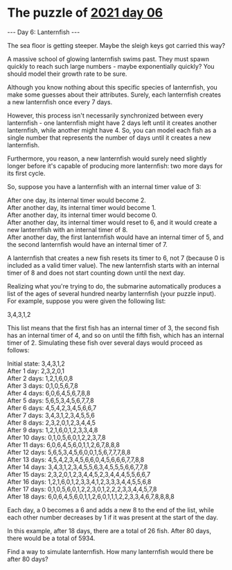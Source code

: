 # The puzzle of [2021 day 06](https://adventofcode.com/2021/day/6)

--- Day 6: Lanternfish ---

The sea floor is getting steeper. Maybe the sleigh keys got carried this way?

A massive school of glowing lanternfish swims past. They must spawn quickly to reach such large numbers - maybe exponentially quickly? You should model their growth rate to be sure.

Although you know nothing about this specific species of lanternfish, you make some guesses about their attributes. Surely, each lanternfish creates a new lanternfish once every 7 days.

However, this process isn't necessarily synchronized between every lanternfish - one lanternfish might have 2 days left until it creates another lanternfish, while another might have 4. So, you can model each fish as a single number that represents the number of days until it creates a new lanternfish.

Furthermore, you reason, a new lanternfish would surely need slightly longer before it's capable of producing more lanternfish: two more days for its first cycle.

So, suppose you have a lanternfish with an internal timer value of 3:

After one day, its internal timer would become 2.\
After another day, its internal timer would become 1.\
After another day, its internal timer would become 0.\
After another day, its internal timer would reset to 6, and it would create a new lanternfish with an internal timer of 8.\
After another day, the first lanternfish would have an internal timer of 5, and the second lanternfish would have an internal timer of 7.

A lanternfish that creates a new fish resets its timer to 6, not 7 (because 0 is included as a valid timer value). The new lanternfish starts with an internal timer of 8 and does not start counting down until the next day.

Realizing what you're trying to do, the submarine automatically produces a list of the ages of several hundred nearby lanternfish (your puzzle input). For example, suppose you were given the following list:

3,4,3,1,2

This list means that the first fish has an internal timer of 3, the second fish has an internal timer of 4, and so on until the fifth fish, which has an internal timer of 2. Simulating these fish over several days would proceed as follows:

Initial state: 3,4,3,1,2\
After  1 day:  2,3,2,0,1\
After  2 days: 1,2,1,6,0,8\
After  3 days: 0,1,0,5,6,7,8\
After  4 days: 6,0,6,4,5,6,7,8,8\
After  5 days: 5,6,5,3,4,5,6,7,7,8\
After  6 days: 4,5,4,2,3,4,5,6,6,7\
After  7 days: 3,4,3,1,2,3,4,5,5,6\
After  8 days: 2,3,2,0,1,2,3,4,4,5\
After  9 days: 1,2,1,6,0,1,2,3,3,4,8\
After 10 days: 0,1,0,5,6,0,1,2,2,3,7,8\
After 11 days: 6,0,6,4,5,6,0,1,1,2,6,7,8,8,8\
After 12 days: 5,6,5,3,4,5,6,0,0,1,5,6,7,7,7,8,8\
After 13 days: 4,5,4,2,3,4,5,6,6,0,4,5,6,6,6,7,7,8,8\
After 14 days: 3,4,3,1,2,3,4,5,5,6,3,4,5,5,5,6,6,7,7,8\
After 15 days: 2,3,2,0,1,2,3,4,4,5,2,3,4,4,4,5,5,6,6,7\
After 16 days: 1,2,1,6,0,1,2,3,3,4,1,2,3,3,3,4,4,5,5,6,8\
After 17 days: 0,1,0,5,6,0,1,2,2,3,0,1,2,2,2,3,3,4,4,5,7,8\
After 18 days: 6,0,6,4,5,6,0,1,1,2,6,0,1,1,1,2,2,3,3,4,6,7,8,8,8,8

Each day, a 0 becomes a 6 and adds a new 8 to the end of the list, while each other number decreases by 1 if it was present at the start of the day.

In this example, after 18 days, there are a total of 26 fish. After 80 days, there would be a total of 5934.

Find a way to simulate lanternfish. How many lanternfish would there be after 80 days?